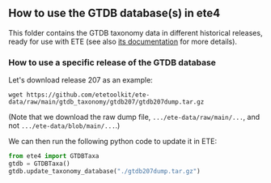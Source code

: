 ## How to use the GTDB database(s) in ete4

This folder contains the GTDB taxonomy data in different historical
releases, ready for use with ETE (see also [its
documentation](https://etetoolkit.github.io/ete/tutorial/tutorial_taxonomy.html#id3)
for more details).

### How to use a specific release of the GTDB database

Let's download release 207 as an example:

```
wget https://github.com/etetoolkit/ete-data/raw/main/gtdb_taxonomy/gtdb207/gtdb207dump.tar.gz
```

(Note that we download the raw dump file, `.../ete-data/raw/main/...`, and not `.../ete-data/blob/main/...`.)

We can then run the following python code to update it in ETE:

```py
from ete4 import GTDBTaxa
gtdb = GTDBTaxa()
gtdb.update_taxonomy_database("./gtdb207dump.tar.gz")
```
